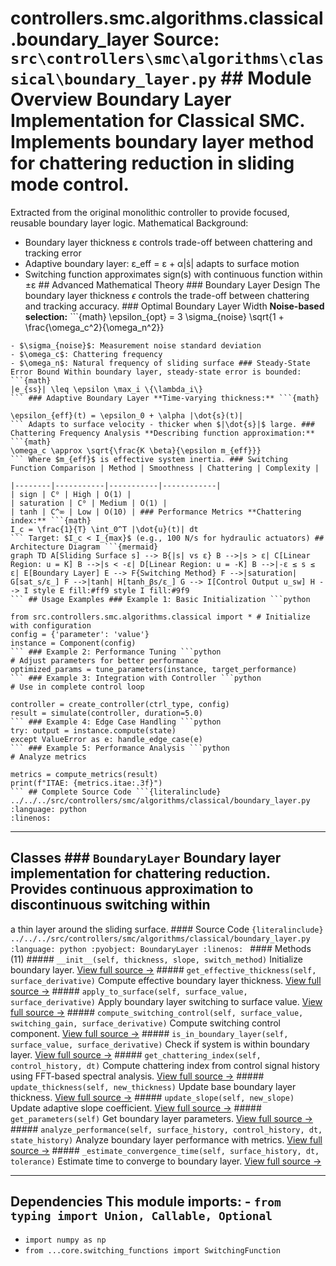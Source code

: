 # controllers.smc.algorithms.classical.boundary_layer **Source:** `src\controllers\smc\algorithms\classical\boundary_layer.py` ## Module Overview Boundary Layer Implementation for Classical SMC. Implements boundary layer method for chattering reduction in sliding mode control.

Extracted from the original monolithic controller to provide focused, reusable
boundary layer logic. Mathematical Background:
- Boundary layer thickness ε controls trade-off between chattering and tracking error
- Adaptive boundary layer: ε_eff = ε + α|ṡ| adapts to surface motion
- Switching function approximates sign(s) with continuous function within ±ε ## Advanced Mathematical Theory ### Boundary Layer Design The boundary layer thickness $\epsilon$ controls the trade-off between chattering and tracking accuracy. ### Optimal Boundary Layer Width **Noise-based selection:** ```{math}
\epsilon_{opt} = 3 \sigma_{noise} \sqrt{1 + \frac{\omega_c^2}{\omega_n^2}}
``` Where:
- $\sigma_{noise}$: Measurement noise standard deviation
- $\omega_c$: Chattering frequency
- $\omega_n$: Natural frequency of sliding surface ### Steady-State Error Bound Within boundary layer, steady-state error is bounded: ```{math}
|e_{ss}| \leq \epsilon \max_i \{\lambda_i\}
``` ### Adaptive Boundary Layer **Time-varying thickness:** ```{math}

\epsilon_{eff}(t) = \epsilon_0 + \alpha |\dot{s}(t)|
``` Adapts to surface velocity - thicker when $|\dot{s}|$ large. ### Chattering Frequency Analysis **Describing function approximation:** ```{math}
\omega_c \approx \sqrt{\frac{K \beta}{\epsilon m_{eff}}}
``` Where $m_{eff}$ is effective system inertia. ### Switching Function Comparison | Method | Smoothness | Chattering | Complexity |

|--------|-----------|-----------|------------|
| sign | C⁰ | High | O(1) |
| saturation | C⁰ | Medium | O(1) |
| tanh | C^∞ | Low | O(10) | ### Performance Metrics **Chattering index:** ```{math}
I_c = \frac{1}{T} \int_0^T |\dot{u}(t)| dt
``` Target: $I_c < I_{max}$ (e.g., 100 N/s for hydraulic actuators) ## Architecture Diagram ```{mermaid}
graph TD A[Sliding Surface s] --> B{|s| vs ε} B -->|s > ε| C[Linear Region: u = K] B -->|s < -ε| D[Linear Region: u = -K] B -->|-ε ≤ s ≤ ε| E[Boundary Layer] E --> F{Switching Method} F -->|saturation| G[sat_s/ε_] F -->|tanh| H[tanh_βs/ε_] G --> I[Control Output u_sw] H --> I style E fill:#ff9 style I fill:#9f9
``` ## Usage Examples ### Example 1: Basic Initialization ```python

from src.controllers.smc.algorithms.classical import * # Initialize with configuration
config = {'parameter': 'value'}
instance = Component(config)
``` ### Example 2: Performance Tuning ```python
# Adjust parameters for better performance
optimized_params = tune_parameters(instance, target_performance)
``` ### Example 3: Integration with Controller ```python
# Use in complete control loop

controller = create_controller(ctrl_type, config)
result = simulate(controller, duration=5.0)
``` ### Example 4: Edge Case Handling ```python
try: output = instance.compute(state)
except ValueError as e: handle_edge_case(e)
``` ### Example 5: Performance Analysis ```python
# Analyze metrics

metrics = compute_metrics(result)
print(f"ITAE: {metrics.itae:.3f}")
``` ## Complete Source Code ```{literalinclude} ../../../src/controllers/smc/algorithms/classical/boundary_layer.py
:language: python
:linenos:
```

---

## Classes ### `BoundaryLayer` Boundary layer implementation for chattering reduction. Provides continuous approximation to discontinuous switching within

a thin layer around the sliding surface. #### Source Code ```{literalinclude} ../../../src/controllers/smc/algorithms/classical/boundary_layer.py
:language: python
:pyobject: BoundaryLayer
:linenos:
``` #### Methods (11) ##### `__init__(self, thickness, slope, switch_method)` Initialize boundary layer. [View full source →](#method-boundarylayer-__init__) ##### `get_effective_thickness(self, surface_derivative)` Compute effective boundary layer thickness. [View full source →](#method-boundarylayer-get_effective_thickness) ##### `apply_to_surface(self, surface_value, surface_derivative)` Apply boundary layer switching to surface value. [View full source →](#method-boundarylayer-apply_to_surface) ##### `compute_switching_control(self, surface_value, switching_gain, surface_derivative)` Compute switching control component. [View full source →](#method-boundarylayer-compute_switching_control) ##### `is_in_boundary_layer(self, surface_value, surface_derivative)` Check if system is within boundary layer. [View full source →](#method-boundarylayer-is_in_boundary_layer) ##### `get_chattering_index(self, control_history, dt)` Compute chattering index from control signal history using FFT-based spectral analysis. [View full source →](#method-boundarylayer-get_chattering_index) ##### `update_thickness(self, new_thickness)` Update base boundary layer thickness. [View full source →](#method-boundarylayer-update_thickness) ##### `update_slope(self, new_slope)` Update adaptive slope coefficient. [View full source →](#method-boundarylayer-update_slope) ##### `get_parameters(self)` Get boundary layer parameters. [View full source →](#method-boundarylayer-get_parameters) ##### `analyze_performance(self, surface_history, control_history, dt, state_history)` Analyze boundary layer performance with metrics. [View full source →](#method-boundarylayer-analyze_performance) ##### `_estimate_convergence_time(self, surface_history, dt, tolerance)` Estimate time to converge to boundary layer. [View full source →](#method-boundarylayer-_estimate_convergence_time)

---

## Dependencies This module imports: - `from typing import Union, Callable, Optional`
- `import numpy as np`
- `from ...core.switching_functions import SwitchingFunction`
